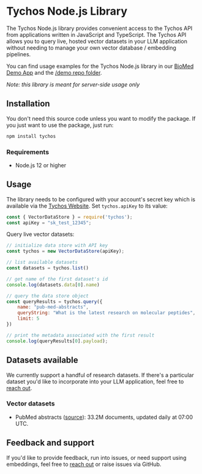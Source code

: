 # Tychos Node.js Library

The Tychos Node.js library provides convenient access to the Tychos API from
applications written in JavaScript and TypeScript. The Tychos API allows you to query live, hosted vector datasets in your LLM application without needing to manage your own vector database / embedding pipelines.

You can find usage examples for the Tychos Node.js library in our [BioMed Demo App](https://demo.tychos.ai/) and the [/demo repo folder](https://github.com/tychos-lab/tychos).

*Note: this library is meant for server-side usage only*

## Installation

You don't need this source code unless you want to modify the package. If you just want to use the package, just run:

```sh
npm install tychos
```


### Requirements

- Node.js 12 or higher

## Usage

The library needs to be configured with your account's secret key which is available via the [Tychos Website][api-keys]. Set `tychos.apiKey` to its value:

```javascript
const { VectorDataStore } = require('tychos');
const apiKey = "sk_test_12345";
```

Query live vector datasets:

```javascript
// initialize data store with API key
const tychos = new VectorDataStore(apiKey);

// list available datasets
const datasets = tychos.list()

// get name of the first dataset's id
console.log(datasets.data[0].name)

// query the data store object
const queryResults = tychos.query({
    name: "pub-med-abstracts",
    queryString: "What is the latest research on molecular peptides",
    limit: 5
})

// print the metadata associated with the first result
console.log(queryResults[0].payload);
```

## Datasets available

We currently support a handful of research datasets. If there's a particular dataset you'd like to incorporate into your LLM application, feel free to [reach out][twitter].

### Vector datasets

- PubMed abstracts ([source][pub-med]): 33.2M documents, updated daily at 07:00 UTC.

## Feedback and support

If you'd like to provide feedback, run into issues, or need support using embeddings, feel free to [reach out][twitter] or raise issues via GitHub.

[api-keys]: https://tychos.ai/
[twitter]: https://twitter.com/etpuisfume
[pub-med]: https://pubmed.ncbi.nlm.nih.gov/download/